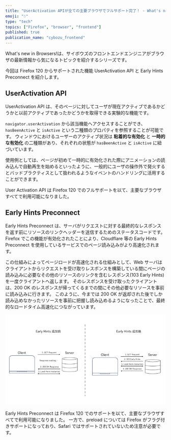 ```yaml
---
title: "UserActivation APIが全ての主要ブラウザでフルサポート完了！ - What's new in Browsers!"
emoji: "☃️"
type: "tech"
topics: ["Firefox", "browser", "frontend"]
published: true
publication_name: "cybozu_frontend"
---
```


What's new in Browsers!は、サイボウズのフロントエンドエンジニアがブラウザの最新情報から気になるトピックを紹介するシリーズです。

今回は Firefox 120 からサポートされた機能 UserActivation API と Early Hints Preconnect を紹介します。

## UserActivation API

UserActivation API は、そのページに対してユーザが現在アクティブであるかどうかと以前アクティブであったかどうかを取得できる実験的な機能です。

`navigator.userActivation` から該当機能へアクセスすることができ、`hasBeenActive` と `isActive` という二種類のプロパティを参照することが可能です。
ウィンドウにおけるユーザーのアクティブ状況は **粘着的な有効化** と **一時的な有効化** の二種類があり、それぞれの状態が `hasBeenActive` と `isActive` に紐づいています。

使用例としては、ページが初めて一時的に有効化された際にアニメーションの読み込んで自動再生を始めるといったように、一般的にユーザの操作外で発火するとバッドプラクティスとして扱われるようなイベントのハンドリングに活用することができます。

User Activation API は Firefox 120 でのフルサポートを以て、主要なブラウザすべてで利用可能になりました。

## Early Hints Preconnect

Early Hints Preconnect は、サーバがリクエストに対する最終的なレスポンスを返す前にリソースのリンクヘッダーを送信するためのステータスコードです。
Firefox でこの機能が有効化されたことにより、Cloudflare 等の Early Hints Preconnect を使用しているサービスでのページ読み込みがより高速化されます。

この仕組みによってページロードが高速化される仕組みとして、Web サーバはクライアントからリクエストを受け取りレスポンスを構築している間にページの読み込みに必要なその他のリソースのリンクを含むレスポンス(103 Early Hints)を一度クライアントへ返します。
そのレスポンスを受け取ったクライアントは、200 OK のレスポンスが帰ってくるまでの間にその他必要なリソースを事前に読み込みに行きます。
このように、今までは 200 OK が返却された後でしか読み込めなかったリソースを事前に把握し読み込めるようになったことで、最終的なロードタイム高速化につながっています。

![](/images/20231130_whats-new-in-browser-firefox-120/EarlyHints.png)

Early Hints Preconnect は Firefox 120 でのサポートを以て、主要なブラウザすべてで利用可能になりました。
一方で、preload については Firefox がフラグ付きサポートになっており、Safari ではサポートされていないため注意が必要です。

